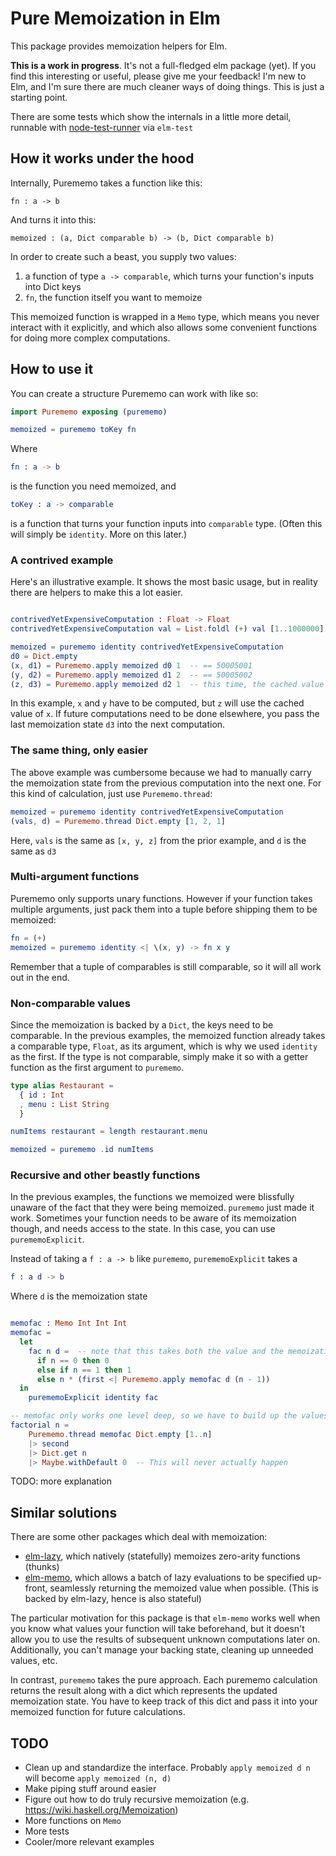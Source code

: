 # Pure Memoization in Elm

This package provides memoization helpers for Elm.

**This is a work in progress**. It's not a full-fledged elm package (yet). If you find this interesting or useful, please give me your feedback! I'm new to Elm, and I'm sure there are much cleaner ways of doing things. This is just a starting point.

There are some tests which show the internals in a little more detail, runnable with [node-test-runner](https://github.com/rtfeldman/node-test-runner) via `elm-test`

## How it works under the hood

Internally, Purememo takes a function like this:

    fn : a -> b

And turns it into this:

    memoized : (a, Dict comparable b) -> (b, Dict comparable b)

In order to create such a beast, you supply two values:

1. a function of type `a -> comparable`, which turns your function's inputs into Dict keys
2. `fn`, the function itself you want to memoize

This memoized function is wrapped in a `Memo` type, which means you never interact with it explicitly, and which also allows some convenient functions for doing more complex computations.

## How to use it

You can create a structure Purememo can work with like so:

```elm
import Purememo exposing (purememo)

memoized = purememo toKey fn
```

Where

```elm
fn : a -> b
```

is the function you need memoized, and
```elm
toKey : a -> comparable
```

is a function that turns your function inputs into `comparable` type. (Often this will simply be `identity`. More on this later.)

### A contrived example

Here's an illustrative example. It shows the most basic usage, but in reality there are helpers to make this a lot easier.

```elm

contrivedYetExpensiveComputation : Float -> Float
contrivedYetExpensiveComputation val = List.foldl (+) val [1..1000000]

memoized = purememo identity contrivedYetExpensiveComputation
d0 = Dict.empty
(x, d1) = Purememo.apply memoized d0 1  -- == 50005001
(y, d2) = Purememo.apply memoized d1 2  -- == 50005002
(z, d3) = Purememo.apply memoized d2 1  -- this time, the cached value 50005001 will be used
```

In this example, `x` and `y` have to be computed, but `z` will use the cached value of `x`. If future computations need to be done elsewhere, you pass the last memoization state `d3` into the next computation.

### The same thing, only easier

The above example was cumbersome because we had to manually carry the memoization state from the previous computation into the next one. For this kind of calculation, just use `Purememo.thread`:

```elm
memoized = purememo identity contrivedYetExpensiveComputation
(vals, d) = Purememo.thread Dict.empty [1, 2, 1]
```

Here, `vals` is the same as `[x, y, z]` from the prior example, and `d` is the same as `d3`

### Multi-argument functions

Purememo only supports unary functions. However if your function takes multiple arguments, just pack them into a tuple before shipping them to be memoized:

```elm
fn = (+)
memoized = purememo identity <| \(x, y) -> fn x y
```

Remember that a tuple of comparables is still comparable, so it will all work out in the end.

### Non-comparable values

Since the memoization is backed by a `Dict`, the keys need to be comparable. In the previous examples, the memoized function already takes a comparable type, `Float`, as its argument, which is why we used `identity` as the first. If the type is not comparable, simply make it so with a getter function as the first argument to `purememo`.

```elm
type alias Restaurant =
  { id : Int
  , menu : List String
  }

numItems restaurant = length restaurant.menu

memoized = purememo .id numItems
```

### Recursive and other beastly functions

In the previous examples, the functions we memoized were blissfully unaware of the fact that they were being memoized. `purememo` just made it work. Sometimes your function needs to be aware of its memoization though, and needs access to the state. In this case, you can use `purememoExplicit`.

Instead of taking a `f : a -> b` like `purememo`, `purememoExplicit` takes a

```elm
f : a d -> b
```

Where `d` is the memoization state

```elm

memofac : Memo Int Int Int
memofac =
  let
    fac n d =  -- note that this takes both the value and the memoization dict
      if n == 0 then 0
      else if n == 1 then 1
      else n * (first <| Purememo.apply memofac d (n - 1))
  in
    purememoExplicit identity fac

-- memofac only works one level deep, so we have to build up the values incrementally.
factorial n =
    Purememo.thread memofac Dict.empty [1..n]
    |> second
    |> Dict.get n
    |> Maybe.withDefault 0  -- This will never actually happen
```

TODO: more explanation

## Similar solutions

There are some other packages which deal with memoization:

- [elm-lazy](https://github.com/maxsnew/lazy), which natively (statefully) memoizes zero-arity functions (thunks)
- [elm-memo](https://github.com/jvoigtlaender/elm-memo), which allows a batch of lazy evaluations to be specified up-front, seamlessly returning the memoized value when possible. (This is backed by elm-lazy, hence is also stateful)

The particular motivation for this package is that `elm-memo` works well when you know what values your function will take beforehand, but it doesn't allow you to use the results of subsequent unknown computations later on. Additionally, you can't manage your backing state, cleaning up unneeded values, etc.

In contrast, `purememo` takes the pure approach. Each purememo calculation returns the result along with a dict which represents the updated memoization state. You have to keep track of this dict and pass it into your memoized function for future calculations.


## TODO

- Clean up and standardize the interface. Probably `apply memoized d n` will become `apply memoized (n, d)`
- Make piping stuff around easier
- Figure out how to do truly recursive memoization (e.g. https://wiki.haskell.org/Memoization)
- More functions on `Memo`
- More tests
- Cooler/more relevant examples
